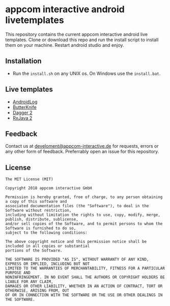# appcom interactive android livetemplates

This repository contains the current appcom interactive android live templates. Clone or download this repo and run the install script to install them on your machine. Restart android studio and enjoy.

Installation
-

* Run the `install.sh` on any UNIX os. On Windows use the `install.bat`.

Live templates
-

* [AndroidLog](documentation/AppcomAndroidLog.md)
* [ButterKnife](documentation/AppcomButterKnife.md)
* [Dagger 2](documentation/AppcomDagger2.md)
* [RxJava 2](documentation/AppcomRxJava2.md)

Feedback
-

Contact us at <a href="mailto:develoment@appcom-interactive.de">develoment@appcom-interactive.de</a> for requests, errors 
or any other form of feedback. Preferrably open an issue for this repository.

License
-------
    The MIT License (MIT)

    Copyright 2018 appcom interactive GmbH

    Permission is hereby granted, free of charge, to any person obtaining a copy of this software and
    associated documentation files (the "Software"), to deal in the Software without restriction,
    including without limitation the rights to use, copy, modify, merge, publish, distribute, sublicense,
    and/or sell copies of the Software, and to permit persons to whom the Software is furnished to do so,
    subject to the following conditions:

    The above copyright notice and this permission notice shall be included in all copies or substantial
    portions of the Software.

    THE SOFTWARE IS PROVIDED "AS IS", WITHOUT WARRANTY OF ANY KIND, EXPRESS OR IMPLIED, INCLUDING BUT NOT
    LIMITED TO THE WARRANTIES OF MERCHANTABILITY, FITNESS FOR A PARTICULAR PURPOSE AND
    NONINFRINGEMENT. IN NO EVENT SHALL THE AUTHORS OR COPYRIGHT HOLDERS BE LIABLE FOR ANY CLAIM,
    DAMAGES OR OTHER LIABILITY, WHETHER IN AN ACTION OF CONTRACT, TORT OR OTHERWISE, ARISING FROM, OUT
    OF OR IN CONNECTION WITH THE SOFTWARE OR THE USE OR OTHER DEALINGS IN THE SOFTWARE.
